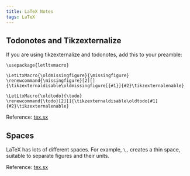 ```yaml
---
title: LaTeX Notes
tags: LaTeX
---
```


## Todonotes and Tikzexternalize

If you are using tikzexternalize and todonotes, add this to your preamble:

    \usepackage{letltxmacro}
    
    \LetLtxMacro{\oldmissingfigure}{\missingfigure}
    \renewcommand{\missingfigure}[2][]{\tikzexternaldisable\oldmissingfigure[{#1}]{#2}\tikzexternalenable}
    
    \LetLtxMacro{\oldtodo}{\todo}
    \renewcommand{\todo}[2][]{\tikzexternaldisable\oldtodo[#1]{#2}\tikzexternalenable}

Reference: [tex.sx](http://tex.stackexchange.com/a/115095)

## Spaces

LaTeX has lots of different spaces. For example, `\,` creates a thin space, suitable to separate figures and their units.

Reference: [tex.sx](http://tex.stackexchange.com/a/74354)
